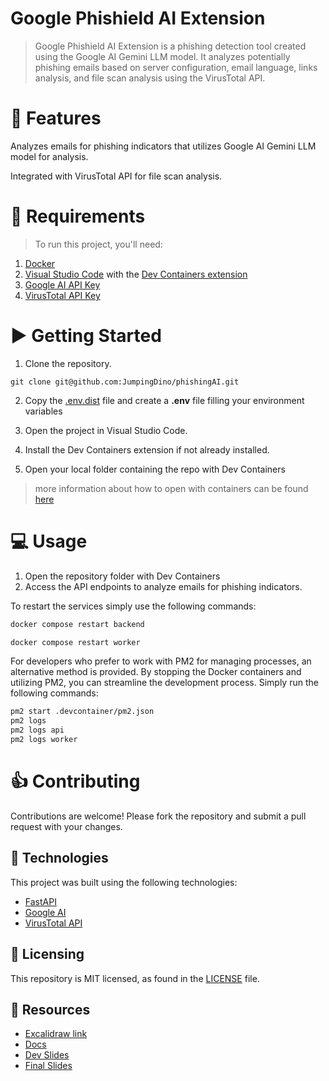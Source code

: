 # Google Phishield AI Extension

> Google Phishield AI Extension is a phishing detection tool created using the Google AI Gemini LLM model. It analyzes potentially phishing emails based on server configuration, email language, links analysis, and file scan analysis using the VirusTotal API.

# 📝 Features

Analyzes emails for phishing indicators that utilizes Google AI Gemini LLM model for analysis.

Integrated with VirusTotal API for file scan analysis.

# 🧾 Requirements

> To run this project, you'll need:

1. [Docker](https://docs.docker.com/get-docker/)
2. [Visual Studio Code](https://code.visualstudio.com/) with the [Dev Containers extension](https://marketplace.visualstudio.com/items?itemName=ms-vscode-remote.remote-containers)
3. [Google AI API Key](https://ai.google.dev/gemini-api/docs/api-key)
4. [VirusTotal API Key](https://docs.virustotal.com/docs/please-give-me-an-api-key)

# ▶️ Getting Started

1. Clone the repository.

```
git clone git@github.com:JumpingDino/phishingAI.git
```

2. Copy the [.env.dist](https://github.com/JumpingDino/phishingAI/blob/master/.env.dist) file and create a <b>.env</b> file filling your environment variables

3. Open the project in Visual Studio Code.

4. Install the Dev Containers extension if not already installed.

5. Open your local folder containing the repo with Dev Containers

> more information about how to open with containers can be found [here](https://code.visualstudio.com/docs/devcontainers/tutorial)
>
# 💻 Usage

1. Open the repository folder with Dev Containers
2. Access the API endpoints to analyze emails for phishing indicators.

To restart the services simply use the following commands:

```bash
docker compose restart backend
```

```bash
docker compose restart worker
```

For developers who prefer to work with PM2 for managing processes, an alternative method is provided. By stopping the Docker containers and utilizing PM2, you can streamline the development process. Simply run the following commands:

```bash
pm2 start .devcontainer/pm2.json
pm2 logs
pm2 logs api
pm2 logs worker
```

# 👍 Contributing

Contributions are welcome! Please fork the repository and submit a pull request with your changes.

## 🚀 Technologies

This project was built using the following technologies:

- [FastAPI](https://fastapi.tiangolo.com)
- [Google AI](https://ai.google)
- [VirusTotal API](https://docs.virustotal.com)

## 📄 Licensing

This repository is MIT licensed, as found in the [LICENSE][l] file.

[l]: https://github.com/JumpingDino/phishingAI/blob/master/LICENSE

## 📝 Resources

- [Excalidraw link](https://excalidraw.com/#json=fEyNMAY_cSud2xIb6pyLe,dnuTKSpHpNzxUbA1bEAwnw)
- [Docs](https://docs.google.com/document/d/1hqb6dtwwrM9m0J9M7Hs_Luh-YFcipCR_pU7iTt7dMF0/edit#heading=h.o9d3s77nlgan)
- [Dev Slides](https://docs.google.com/presentation/d/1dlECb5vT5xgdeMGmIWjR2PP6kdnXv5SeySLidNJIJEk/edit#slide=id.g2d17db17af1_0_55)
- [Final Slides](https://docs.google.com/presentation/d/1xuKW4NGXiYnt6rKa3kWGscZjn21sNRV1fJKkrJxj5Gc/edit#slide=id.g2d182d423c9_0_128)
